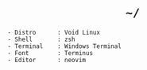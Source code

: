 <h1 align="center"><code>~/</code></h1>

```
- Distro      : Void Linux
- Shell       : zsh
- Terminal    : Windows Terminal
- Font        : Terminus
- Editor      : neovim
```

